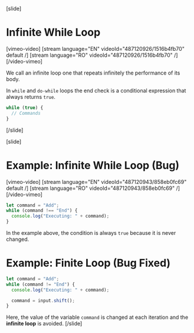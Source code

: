 [slide]
# Infinite While Loop

[vimeo-video]
[stream language="EN" videoId="487120926/1516b4fb70" default /]
[stream language="RO" videoId="487120926/1516b4fb70"  /]
[/video-vimeo]


We call an infinite loop one that repeats infinitely the performance of its body. 

In `while` and `do-while` loops the end check is a conditional expression that always returns `true`. 

```js
while (true) {
  // Commands
}
```

[/slide]

[slide]

# Example: Infinite While Loop (Bug)

[vimeo-video]
[stream language="EN" videoId="487120943/858eb0fc69" default /]
[stream language="RO" videoId="487120943/858eb0fc69"  /]
[/video-vimeo]


```js
let command = "Add";
while (command !== "End") {
  console.log("Executing: " + command);
}
```

In the example above, the condition is always `true` because it is never changed.

# Example: Finite Loop (Bug Fixed)
```js
let command = "Add";
while (command != "End") {
  console.log("Executing: " + command);

  command = input.shift();
}
```

Here, the value of the variable `command` is changed at each iteration and the **infinite loop** is avoided. 
[/slide]
